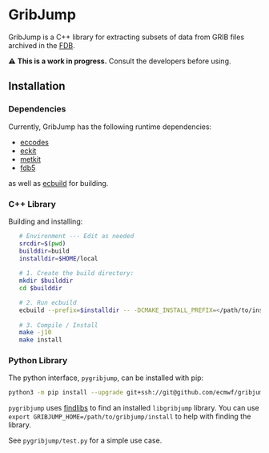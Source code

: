 # GribJump

GribJump is a C++ library for extracting subsets of data from GRIB files archived in the [FDB](https://github.com/ecmwf/fdb).

:warning: **This is a work in progress.** Consult the developers before using.

## Installation

### Dependencies

Currently, GribJump has the following runtime dependencies:

- [eccodes](https://github.com/ecmwf/eccodes)
- [eckit](https://github.com/ecmwf/eckit)
- [metkit](https://github.com/ecmwf/metkit)
- [fdb5](https://github.com/ecmwf/fdb)

as well as [ecbuild](https://github.com/ecmwf/ecbuild) for building.

### C++ Library

Building and installing:

```bash
   # Environment --- Edit as needed
   srcdir=$(pwd)
   builddir=build
   installdir=$HOME/local  
   
   # 1. Create the build directory:
   mkdir $builddir
   cd $builddir

   # 2. Run ecbuild
   ecbuild --prefix=$installdir -- -DCMAKE_INSTALL_PREFIX=</path/to/installations> $srcdir
   
   # 3. Compile / Install
   make -j10
   make install
```

### Python Library

The python interface, `pygribjump`, can be installed with pip:

```bash
python3 -m pip install --upgrade git+ssh://git@github.com/ecmwf/gribjump.git@master
```

`pygribjump` uses [findlibs](https://github.com/ecmwf/findlibs) to find an installed `libgribjump` library. You can use `export GRIBJUMP_HOME=/path/to/gribjump/install` to help with finding the library.

See `pygribjump/test.py` for a simple use case.
